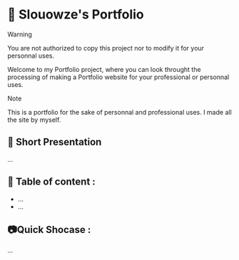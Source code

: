 # 📂 Slouowze's Portfolio

> [!WARNING]
> You are not authorized to copy this project nor to modify it for your personnal uses.


Welcome to my Portfolio project, where you can look throught the processing of making a Portfolio website for your professional or personnal uses. 


> [!NOTE]
> This is a portfolio for the sake of personnal and professional uses.
> I made all the site by myself.

## 📓 Short Presentation
...

## 🔖 Table of content : 
<ul>
  <li><a>...</a></li>
  <li><a>...</a></li>
</ul>

## 📷Quick Shocase : 
...

